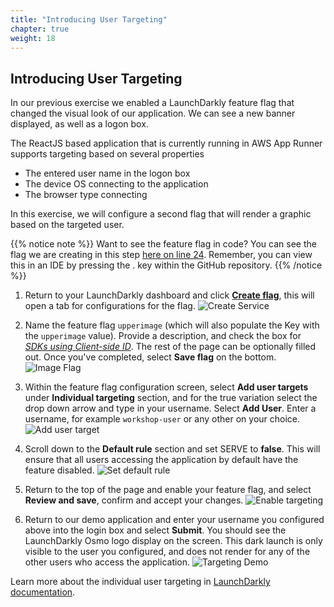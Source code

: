 ```yaml
---
title: "Introducing User Targeting"
chapter: true
weight: 18
---
```


## Introducing User Targeting 

In our previous exercise we enabled a LaunchDarkly feature flag that changed the visual look of our application. We can see a new banner displayed, as well as a logon box. 

The ReactJS based application that is currently running in AWS App Runner supports targeting based on several properties 

- The entered user name in the logon box 
- The device OS connecting to the application
- The browser type connecting 

In this exercise, we will configure a second flag that will render a graphic based on the targeted user.


{{% notice note %}}
Want to see the feature flag in code? You can see the flag we are creating in this step [here on line 24](https://github.com/launchdarkly-labs/ld-aws-devops-workshop/blob/f14b5aed952035cc22161c366ee06a3c686352ba/src/App.js#L24). Remember, you can view this in an IDE by pressing the . key within the GitHub repository. 
{{% /notice %}}


1. Return to your LaunchDarkly dashboard and click [**Create flag**](https://app.launchdarkly.com/default/test/features/new), this will open a tab for configurations for the flag. 
![Create Service](/images/setup/create-flag-1.png)

1. Name the feature flag `upperimage` (which will also populate the Key with the `upperimage` value). Provide a description, and check the box for [*SDKs using Client-side ID*](https://docs.launchdarkly.com/home/getting-started/feature-flags#making-flags-available-to-client-side-and-mobile-sdks). The rest of the page can be optionally filled out. Once you've completed, select **Save flag** on the bottom.
![Image Flag](/images/setup/image-target-1.png)

1. Within the feature flag configuration screen, select **Add user targets** under **Individual targeting** section, and for the true variation select the drop down arrow and type in your username. Select **Add User**. Enter a username, for example `workshop-user` or any other on your choice.
![Add user target](/images/setup/user-target-1.png)
 

1. Scroll down to the **Default rule** section and set SERVE to **false**. This will ensure that all users accessing the application by default have the feature disabled. 
![Set default rule](/images/setup/user-target-2.png)

1. Return to the top of the page and enable your feature flag, and select **Review and save**, confirm and accept your changes. 
![Enable targeting](/images/setup/user-target-3-enable.gif)

1. Return to our demo application and enter your username you configured above into the login box and select **Submit**. You should see the LaunchDarkly Osmo logo display on the screen. This dark launch is only visible to the user you configured, and does not render for any of the other users who access the application. 
![Targeting Demo](/images/setup/targeting-demo.gif)

Learn more about the individual user targeting in [LaunchDarkly documentation](https://docs.launchdarkly.com/home/flags/targeting-users).